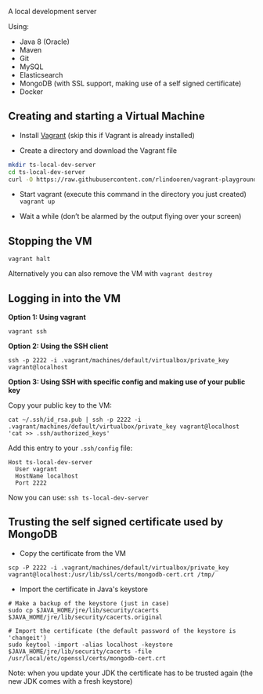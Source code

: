 A local development server

Using:
- Java 8 (Oracle)
- Maven
- Git
- MySQL
- Elasticsearch
- MongoDB (with SSL support, making use of a self signed certificate)
- Docker

## Creating and starting a Virtual Machine

- Install [Vagrant](https://www.vagrantup.com/) (skip this if Vagrant is already installed)

- Create a directory and download the Vagrant file
```bash
mkdir ts-local-dev-server
cd ts-local-dev-server
curl -O https://raw.githubusercontent.com/rlindooren/vagrant-playground/master/ts-local-dev-server/Vagrantfile
```

- Start vagrant (execute this command in the directory you just created)
`vagrant up`

- Wait a while (don’t be alarmed by the output flying over your screen)

## Stopping the VM

`vagrant halt`

Alternatively you can also remove the VM with `vagrant destroy`

## Logging in into the VM ##

**Option 1: Using vagrant**

`vagrant ssh`

**Option 2: Using the SSH client**

```
ssh -p 2222 -i .vagrant/machines/default/virtualbox/private_key vagrant@localhost
```

**Option 3: Using SSH with specific config and making use of your public key**

Copy your public key to the VM:

```
cat ~/.ssh/id_rsa.pub | ssh -p 2222 -i .vagrant/machines/default/virtualbox/private_key vagrant@localhost 'cat >> .ssh/authorized_keys'
```

Add this entry to your `.ssh/config` file:
```
Host ts-local-dev-server
  User vagrant
  HostName localhost
  Port 2222
```

Now you can use: `ssh ts-local-dev-server`

## Trusting the self signed certificate used by MongoDB

- Copy the certificate from the VM

```
scp -P 2222 -i .vagrant/machines/default/virtualbox/private_key vagrant@localhost:/usr/lib/ssl/certs/mongodb-cert.crt /tmp/
```

- Import the certificate in Java's keystore

```
# Make a backup of the keystore (just in case)
sudo cp $JAVA_HOME/jre/lib/security/cacerts $JAVA_HOME/jre/lib/security/cacerts.original

# Import the certificate (the default password of the keystore is 'changeit')
sudo keytool -import -alias localhost -keystore $JAVA_HOME/jre/lib/security/cacerts -file /usr/local/etc/openssl/certs/mongodb-cert.crt
```

Note: when you update your JDK the certificate has to be trusted again (the new JDK comes with a fresh keystore)

